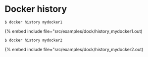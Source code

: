 # Docker history


```
$ docker history mydocker1
```

{% embed include file="src/examples/dock/history_mydocker1.out)

```
$ docker history mydocker2
```
{% embed include file="src/examples/dock/history_mydocker2.out)

